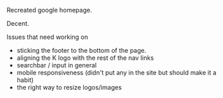 Recreated google homepage.

Decent.

Issues that need working on 

- sticking the footer to the bottom of the page.
- aligning the K logo with the rest of the nav links
- searchbar / input in general
- mobile responsiveness (didn't put any in the site but should make it a habit)
- the right way to resize logos/images

